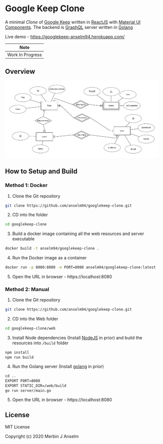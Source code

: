 # Google Keep Clone

A minimal *Clone* of [Google Keep](https://keep.google.com) written in [ReactJS](https://reactjs.org/) with [Material UI Components](https://material-ui.com/). The backend is [GraphQL](https://graphql.org/) server written in [Golang](https://golang.org/)

Live demo - https://googlekeep-anselm94.herokuapp.com/

| Note             |
|------------------|
| Work In Progress |

## Overview

![ER Diagram](./docs/er-diagram.png)

## How to Setup and Build

### Method 1: Docker

1) Clone the Git repository

```sh
git clone https://github.com/anselm94/googlekeep-clone.git
```

2) CD into the folder

```sh
cd googlekeep-clone
```

3) Build a docker image containing all the web resources and server executable

```sh
docker build -t anselm94/googlekeep-clone .
```

4) Run the Docker image as a container

```sh
docker run -p 8080:8080 -e PORT=8080 anselm94/googlekeep-clone:latest
```

5) Open the URL in browser - https://localhost:8080

### Method 2: Manual

1) Clone the Git repository

```sh
git clone https://github.com/anselm94/googlekeep-clone.git
```

2) CD into the Web folder

```sh
cd googlekeep-clone/web
```

3) Install Node dependencies (Install [NodeJS](https://nodejs.org/en/download/) in prior) and build the resources into `/build` folder

```
npm install
npm run build
```

4) Run the Golang server (Install [golang](https://golang.org/dl/) in prior)

```
cd ..
EXPORT PORT=8080
EXPORT STATIC_DIR=/web/build
go run server/main.go
```

5) Open the URL in browser - https://localhost:8080

## License

MIT License

Copyright (c) 2020 Merbin J Anselm